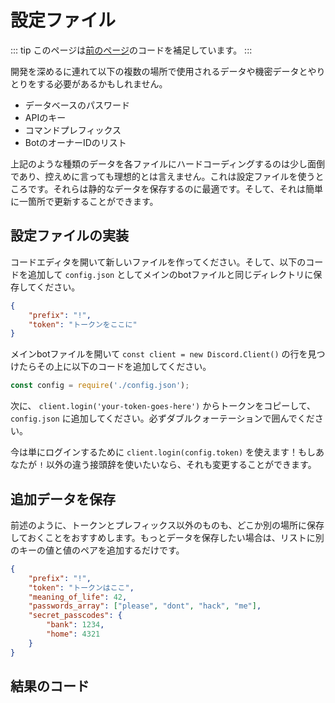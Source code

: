 <!--
# Configuration files
-->

# 設定ファイル

<!--
::: tip
This page is a follow-up and bases its code off of [the previous page](/creating-your-bot/).
:::
-->

::: tip
このページは[前のページ](/creating-your-bot/)のコードを補足しています。
:::

<!--
As you get deeper into development, you may need to interact with sensitive data or data that gets used in multiple locations, such as:
-->

開発を深めるに連れて以下の複数の場所で使用されるデータや機密データとやりとりをする必要があるかもしれません。

<!--
* Database passwords
* API keys
* Command prefix(es)
* A list of bot owner IDs
-->

* データベースのパスワード
* APIのキー
* コマンドプレフィックス
* BotのオーナーIDのリスト

<!--
Having that kind of data hard-coded in each of your files can be a bit bothersome and is less than ideal, to say the least. This is where configuration files come in - they're great for storing static data that can be easily updated in a single place.
-->

上記のような種類のデータを各ファイルにハードコーディングするのは少し面倒であり、控えめに言っても理想的とは言えません。これは設定ファイルを使うところです。それらは静的なデータを保存するのに最適です。そして、それは簡単に一箇所で更新することができます。

<!--
## Implementing your config file
-->

## 設定ファイルの実装

<!--
Go to your code editor and make a new file. Add in the code below and save it as `config.json`, in the same directory as your main bot file.
-->

コードエディタを開いて新しいファイルを作ってください。そして、以下のコードを追加して `config.json` としてメインのbotファイルと同じディレクトリに保存してください。

<!--
```json
{
	"prefix": "!",
	"token": "your-token-goes-here"
}
```
-->

```json
{
	"prefix": "!",
	"token": "トークンをここに"
}
```

<!--
Go back to your main bot file, locate the `const client = new Discord.Client()` line, and add this above it:
-->

メインbotファイルを開いて `const client = new Discord.Client()` の行を見つけたらその上に以下のコードを追加してください。


```js
const config = require('./config.json');
```

<!--
Next, copy your token from the `client.login('your-token-goes-here')` line and paste into the `config.json` file. Make sure to keep it between the double quotes.
-->

次に、 `client.login('your-token-goes-here')` からトークンをコピーして、 `config.json` に追加してください。必ずダブルクォーテーションで囲んでください。

<!--
Now you can simply do `client.login(config.token)` to login! If you want to use a different prefix than `!`, you can change that as well.
-->

今は単にログインするために `client.login(config.token)` を使えます！もしあなたが `!` 以外の違う接頭辞を使いたいなら、それも変更することができます。

<!--
## Storing additional data
-->

## 追加データを保存

<!--
As previously mentioned, you'll probably want to store more than just your token and prefix at one point or another. If you want to store more data, just add another key/value pair to the list!
-->

前述のように、トークンとプレフィックス以外のものも、どこか別の場所に保存しておくことをおすすめします。もっとデータを保存したい場合は、リストに別のキーの値と値のペアを追加するだけです。

<!--
```json
{
	"prefix": "!",
	"token": "your-token-goes-here",
	"meaning_of_life": 42,
	"passwords_array": ["please", "dont", "hack", "me"],
	"secret_passcodes": {
		"bank": 1234,
		"home": 4321
	}
}
```
-->

```json
{
	"prefix": "!",
	"token": "トークンはここ",
	"meaning_of_life": 42,
	"passwords_array": ["please", "dont", "hack", "me"],
	"secret_passcodes": {
		"bank": 1234,
		"home": 4321
	}
}
```

<!--
## Resulting code
-->

## 結果のコード

<resulting-code />
